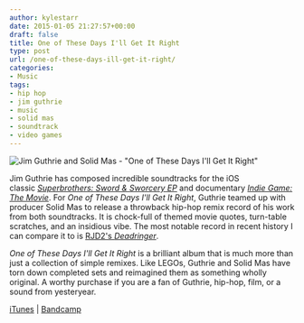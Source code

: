 ```yaml
---
author: kylestarr
date: 2015-01-05 21:27:57+00:00
draft: false
title: One of These Days I'll Get It Right
type: post
url: /one-of-these-days-ill-get-it-right/
categories:
- Music
tags:
- hip hop
- jim guthrie
- music
- solid mas
- soundtrack
- video games
---
```


![Jim Guthrie and Solid Mas - "One of These Days I'll Get It Right"](/jim-guthrie-solid-mas-one-of-these-days-ill-get-it-right.jpg)

Jim Guthrie has composed incredible soundtracks for the iOS classic [_Superbrothers: Sword & Sworcery EP_](http://www.swordandsworcery.com) and documentary [_Indie Game: The Movie_](http://buy.indiegamethemovie.com). For _One of These Days I'll Get It Right_, Guthrie teamed up with producer Solid Mas to release a throwback hip-hop remix record of his work from both soundtracks. It is chock-full of themed movie quotes, turn-table scratches, and an insidious vibe. The most notable record in recent history I can compare it to is [RJD2's _Deadringer_](https://itun.es/us/37W-t).

_One of These Days I'll Get It Right_ is a brilliant album that is much more than just a collection of simple remixes. Like LEGOs, Guthrie and Solid Mas have torn down completed sets and reimagined them as something wholly original. A worthy purchase if you are a fan of Guthrie, hip-hop, film, or a sound from yesteryear.

[iTunes](https://itunes.apple.com/us/album/one-these-days-ill-get-it/id951794729) | [Bandcamp](http://jimguthrie.bandcamp.com/album/one-of-these-days-ill-get-it-right)
